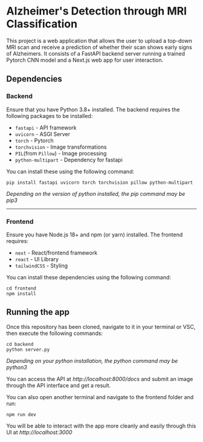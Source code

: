 # Alzheimer's Detection through MRI Classification

This project is a web application that allows the user to upload a top-down MRI scan and receive a prediction of whether their scan shows early signs of Alzheimers. It consists of a FastAPI backend server running a trained Pytorch CNN model and a Next.js web app for user interaction.

## Dependencies

### Backend
Ensure that you have Python 3.8+ installed. The backend requires the following packages to be installed:

* `fastapi` - API framework
* `uvicorn` - ASGI Server
* `torch` - Pytorch
* `torchvision` - Image transformations
* `PIL`(from `Pillow`) - Image processing
* `python-multipart` - Dependency for fastapi

You can install these using the following command:
    
    pip install fastapi uvicorn torch torchvision pillow python-multipart

*Depending on the version of python installed, the pip command may be pip3*

---

### Frontend
Ensure you have Node.js 18+ and npm (or yarn) installed. The frontend requires:

* `next` - React/frontend framework
* `react` - UI Library
* `tailwindCSS` - Styling

You can install these dependencies using the following command:

    cd frontend
    npm install

## Running the app

Once this repository has been cloned, navigate to it in your terminal or VSC, then execute the following commands:

    cd backend
    python server.py

*Depending on your python installation, the python command may be python3*

You can access the API at *http://localhost:8000/docs* and submit an image through the API interface and get a result.

You can also open another terminal and navigate to the frontend folder and run:

    npm run dev

You will be able to interact with the app more cleanly and easily through this UI at *http://localhost:3000*